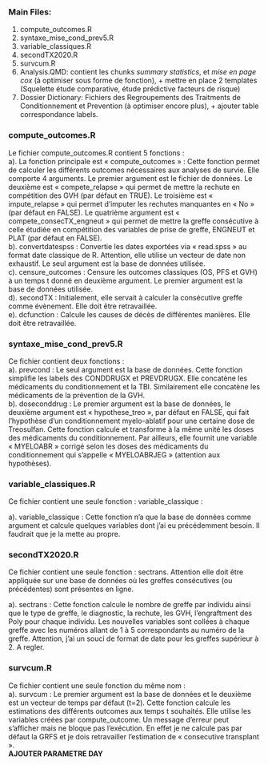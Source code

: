 ### Main Files:
1.	compute_outcomes.R
2.	syntaxe_mise_cond_prev5.R
3.	variable_classiques.R
4.	secondTX2020.R
5.	survcum.R 
8.	Analysis.QMD: contient les chunks *summary statistics*, et *mise en page cox* (à optimiser sous forme de fonction), + mettre en place 2 templates (Squelette étude comparative, étude prédictive facteurs de risque) 
9.	Dossier Dictionary: Fichiers des Regroupements des Traitments de Conditionnement et Prevention (à optimiser encore plus), + ajouter table correspondance labels.

###	compute_outcomes.R
Le fichier compute_outcomes.R contient 5 fonctions :  
a).	La fonction principale est « compute_outcomes » : Cette fonction permet de calculer les différents outcomes nécessaires aux analyses de survie. Elle comporte 4 arguments. Le premier argument est le fichier de données. Le deuxième est « compete_relapse » qui permet de mettre la rechute en compétition des GVH (par défaut en TRUE). Le troisième est « impute_relapse » qui permet d’imputer les rechutes manquantes en « No » (par défaut en FALSE). Le quatrième argument est « compete_consecTX_engneut » qui permet de mettre la greffe consécutive à celle étudiée en compétition des variables de prise de greffe, ENGNEUT et PLAT (par défaut en FALSE).  
b).	convertdatespss : Convertie les dates exportées via « read.spss » au format date classique de R. Attention, elle utilise un vecteur de date non exhaustif. Le seul argument est la base de données utilisée.  
c).	censure_outcomes : Censure les outcomes classiques (OS, PFS et GVH) à un temps t donné en deuxième argument. Le premier argument est la base de données utilisée.  
d).	secondTX : Initialement, elle servait à calculer la consécutive greffe comme évènement. Elle doit être retravaillée.  
e).	dcfunction : Calcule les causes de décès de différentes manières. Elle doit être retravaillée.  

###	syntaxe_mise_cond_prev5.R
Ce fichier contient deux fonctions :  
  a).	prevcond : Le seul argument est la base de données. Cette fonction simplifie les labels des CONDDRUGX et PREVDRUGX. Elle concatène les médicaments du   conditionnement et la TBI. Similairement elle concatène les médicaments de la prévention de la GVH.  
  b).	doseconddrug : Le premier argument est la base de données, le deuxième argument est « hypothese_treo », par défaut en FALSE, qui fait l’hypothèse d’un conditionnement myelo-ablatif pour une certaine dose de Treosulfan. Cette fonction calcule et transforme à la même unité les doses des médicaments du conditionnement. Par ailleurs, elle fournit une variable « MYELOABR » corrigé selon les doses des médicaments du conditionnement qui s’appelle « MYELOABRJEG » (attention aux hypothèses).  

###	variable_classiques.R
Ce fichier contient une seule fonction : variable_classique :  

a).	variable_classique : Cette fonction n’a que la base de données comme argument et calcule quelques variables dont j’ai eu précédemment besoin. Il faudrait que je la mette au propre.  

###	secondTX2020.R
Ce fichier contient une seule fonction : sectrans. Attention elle doit être appliquée sur une base de données où les greffes consécutives (ou précédentes) sont présentes en ligne.  

a).	sectrans : Cette fonction calcule le nombre de greffe par individu ainsi que le type de greffe, le diagnostic, la rechute, les GVH, l’engraftment des Poly pour chaque individu. Les nouvelles variables sont collées à chaque greffe avec les numéros allant de 1 à 5 correspondants au numéro de la greffe. Attention, j’ai un souci de format de date pour les greffes supérieur à 2. A regler.  

###	survcum.R
Ce fichier contient une seule fonction du même nom :  
a).	survcum : Le premier argument est la base de données et le deuxième est un vecteur de temps par défaut (t=2). Cette fonction calcule les estimations des différents outcomes aux temps t souhaités. Elle utilise les variables créées par compute_outcome. Un message d’erreur peut s’afficher mais ne bloque pas l’exécution. En effet je ne calcule pas par défaut la GRFS et je dois retravailler l’estimation de « consecutive transplant ».   
**AJOUTER PARAMETRE DAY**
 

